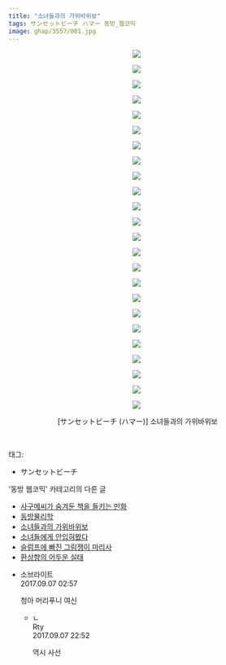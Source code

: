 ```yaml
---
title: "소녀들과의 가위바위보"
tags: サンセットビーチ ハマー 동방_웹코믹
image: ghap/3557/001.jpg
---
```

<div class="article">
<p style="text-align: center; clear: none; float: none;"><img src="{{ site.nasurl }}/ghap/3557/001.jpg"/></p>
<p style="text-align: center; clear: none; float: none;"><img src="{{ site.nasurl }}/ghap/3557/002.jpg"/></p>
<p style="text-align: center; clear: none; float: none;"><img src="{{ site.nasurl }}/ghap/3557/003.jpg"/></p>
<p style="text-align: center; clear: none; float: none;"><img src="{{ site.nasurl }}/ghap/3557/004.jpg"/></p>
<p style="text-align: center; clear: none; float: none;"><img src="{{ site.nasurl }}/ghap/3557/005.jpg"/></p>
<p style="text-align: center; clear: none; float: none;"><img src="{{ site.nasurl }}/ghap/3557/006.jpg"/></p>
<p style="text-align: center; clear: none; float: none;"><img src="{{ site.nasurl }}/ghap/3557/007.jpg"/></p>
<p style="text-align: center; clear: none; float: none;"><img src="{{ site.nasurl }}/ghap/3557/008.jpg"/></p>
<p style="text-align: center; clear: none; float: none;"><img src="{{ site.nasurl }}/ghap/3557/009.jpg"/></p>
<p style="text-align: center; clear: none; float: none;"><img src="{{ site.nasurl }}/ghap/3557/010.jpg"/></p>
<p style="text-align: center; clear: none; float: none;"><img src="{{ site.nasurl }}/ghap/3557/011.jpg"/></p>
<p style="text-align: center; clear: none; float: none;"><img src="{{ site.nasurl }}/ghap/3557/012.jpg"/></p>
<p style="text-align: center; clear: none; float: none;"><img src="{{ site.nasurl }}/ghap/3557/013.jpg"/></p>
<p style="text-align: center; clear: none; float: none;"><img src="{{ site.nasurl }}/ghap/3557/014.jpg"/></p>
<p style="text-align: center; clear: none; float: none;"><img src="{{ site.nasurl }}/ghap/3557/015.jpg"/></p>
<p style="text-align: center; clear: none; float: none;"><img src="{{ site.nasurl }}/ghap/3557/016.jpg"/></p>
<p style="text-align: center; clear: none; float: none;"><img src="{{ site.nasurl }}/ghap/3557/017.jpg"/></p>
<p style="text-align: center; clear: none; float: none;"><img src="{{ site.nasurl }}/ghap/3557/018.jpg"/></p>
<p style="text-align: center; clear: none; float: none;"><img src="{{ site.nasurl }}/ghap/3557/019.jpg"/></p>
<p style="text-align: center; clear: none; float: none;"><img src="{{ site.nasurl }}/ghap/3557/020.jpg"/></p>
<p style="text-align: center; clear: none; float: none;"><img src="{{ site.nasurl }}/ghap/3557/021.jpg"/></p>
<p style="text-align: center; clear: none; float: none;"><img src="{{ site.nasurl }}/ghap/3557/022.jpg"/></p>
<p style="text-align: center; clear: none; float: none;"><img src="{{ site.nasurl }}/ghap/3557/023.jpg"/></p>
<p style="text-align: center; clear: none; float: none;"><img src="{{ site.nasurl }}/ghap/3557/024.jpg"/></p>
<p style="text-align: center; clear: none; float: none;"> [サンセットビーチ (ハマー)] 소녀들과의 가위바위보</p>
<p><br/></p>
</div><div class="tagTrail">
<p>태그: </p>
<ul>
<li>サンセットビーチ</li>
</ul>
</div><div class="another">
<p>'동방 웹코믹' 카테고리의 다른 글</p>
<ul>
<li><a href="/2017-07-14-ghap_3559">사구메씨가 숨겨둔 책을 들키는 만화</a></li>
<li><a href="/2017-07-14-ghap_3558">동방물리학</a></li>
<li><a href="/2017-07-14-ghap_3557">소녀들과의 가위바위보</a></li>
<li><a href="/2017-07-14-ghap_3556">소녀들에게 안입혀봤다</a></li>
<li><a href="/2017-07-14-ghap_3553">슬럼프에 빠진 그림쟁이 마리사</a></li>
<li><a href="/2017-07-14-ghap_3552">환상향의 어두운 실태</a></li>
</ul>
</div><div class="cb_module cb_fluid">
<div class="cb_wrt cb_profile">
<div class="comment">
<ul>
<li class="cb_thumb_off" id="comment15077926">
<div class="cb_comment_area">
<div class="cb_info_area">
<div class="cb_section">
<span class="cb_nick_name">소브라이트</span>
</div>
<div class="cb_section">
<span class="cb_date">2017.09.07 02:57 </span>
</div>
</div>
<div class="cb_dsc_comment">
<p class="cb_dsc">
											청아 머리푸니 여신
										</p>
</div>
<ul>
<li class="cb_thumb_off" id="comment15078434">
<span class="cb_bu_subnode">ㄴ</span>
<div class="cb_comment_area">
<div class="cb_info_area">
<div class="cb_section">
<span class="cb_nick_name">Rty</span>
</div>
<div class="cb_section">
<span class="cb_date">2017.09.07 22:52 </span>
</div>
</div>
<div class="cb_dsc_comment">
<p class="cb_dsc">
																역시 사선
															</p>
</div>
</div>
</li>
</ul>
</div></li>
</ul>
</div>
</div><!-- commentList close -->
</div>